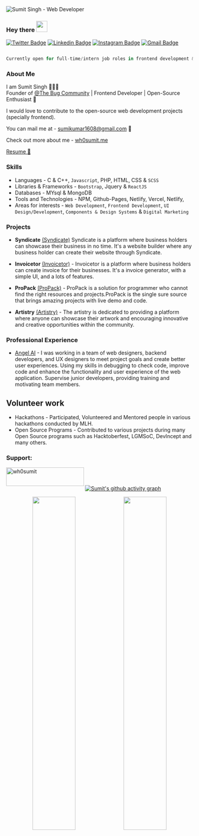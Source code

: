 <img src="https://raw.githubusercontent.com/halfrost/halfrost/master/icons/header_.png" alt="Sumit Singh - Web Developer">

### Hey there <img src="https://raw.githubusercontent.com/aemmadi/aemmadi/master/wave.gif" width="30px">

[![Twitter Badge](https://img.shields.io/badge/-wh0sumit-blue?style=flat-square&logo=Twitter&logoColor=white&link=https://www.twitter.com/wh0sumit/)](https://www.twitter.com/wh0sumit/)
[![Linkedin Badge](https://img.shields.io/badge/-wh0sumit-blue?style=flat-square&logo=Linkedin&logoColor=white&link=https://www.linkedin.com/in/wh0sumit/)](https://www.linkedin.com/in/wh0sumit/)
[![Instagram Badge](https://img.shields.io/badge/-wh0sumiit-purple?style=flat-square&logo=instagram&logoColor=white&link=https://instagram.com/wh0sumiit/)](https://www.instagram.com/wh0sumiit/)
[![Gmail Badge](https://img.shields.io/badge/-sumikumar1608@gmail.com-c14438?style=flat-square&logo=Gmail&logoColor=white&link=mailto:wh0sumit@gmail.com)](mailto:wh0sumit@gmail.com)

```javascript

Currently open for full-time/intern job roles in frontend development & UI development

```



### About Me


I am Sumit Singh 👨🏻‍🚀
<br>
Founder of [@The Bug Community](https://thebugcommunity.in) | Frontend Developer | Open-Source Enthusiast 💜

I would love to contribute to the open-source web development projects (specially frontend).

You can mail me at - sumikumar1608@gmail.com 💌

Check out more about me - [wh0sumit.me](https://wh0sumit.me) 

<a href="https://wh0sumit.notion.site/wh0sumit/Sumit-Singh-0a69c9570cc34c5488ea5073231a372f" target="_blank">Resume 🔗</a>


### Skills

- Languages - C & C++, `Javascript`, PHP, HTML, CSS & `SCSS`
- Libraries & Frameworks - `Bootstrap`, Jquery & `ReactJS`
- Databases - MYsql & MongoDB
- Tools and Technologies - NPM, Github-Pages, Netlify, Vercel, Netlify,
- Areas for interests - `Web Development`, `Frontend Development`, `UI Design/Development`, `Components & Design Systems` & `Digital Marketing`

### Projects

- **Syndicate** [(Syndicate)](https://www.github.com/SyndicateHQ/syndicate) Syndicate is a platform where business holders can showcase their business in no time. It's a website builder where any business holder can create their website through Syndicate.

- **Invoicetor** [(Invoicetor)](https://www.github.com/SyndicateHQ/Invoicetor) - Invoicetor is a platform where business holders can create invoice for their businesses. It's a invoice generator, with a simple UI, and a lots of features.

- **ProPack** [(ProPack)](https://www.github.com/wh0sumit/propack) - ProPack is a solution for programmer who cannot find the right resources and projects.ProPack is the single sure source that brings amazing projects with live demo and code.

- **Artistry** [(Artistry)](https://www.github.com/wh0sumit/artistry) - The artistry is dedicated to providing a platform where anyone can showcase their artwork and encouraging innovative and creative opportunities within the community.

### Professional Experience

- [Angel AI](https://www.linkedin.com/company/angel-ai/) - I was working in a team of web designers, backend developers, and UX designers to meet project goals and create better user experiences. Using my skills in debugging to check code, improve code and enhance the functionality and user experience of the web application. Supervise junior developers, providing training and motivating team members.


<!-- <img align="right" alt="GIF" src="Dino.gif" width = "500" height="180">
<br>

- 🌱 I’m currently learning **ReactJs**

- 💬 Ask me about **Frontend Development & Digital Marketing**

- ⚡ Fun fact **Tea is love <3**

<br>
<br> -->

## Volunteer work

- Hackathons - Participated, Volunteered and Mentored people in various hackathons conducted by MLH.
- Open Source Programs - Contributed to various projects during many Open Source programs such as Hacktoberfest, LGMSoC, DevIncept and many others.


<h3 align="left">Support:</h3>
<p><a href="https://www.buymeacoffee.com/wh0sumit"> <img align="left" src="https://cdn.buymeacoffee.com/buttons/v2/default-yellow.png" height="50" width="210" alt="wh0sumit" /></a></p>

<br><br>

[![Sumit's github activity graph](https://activity-graph.herokuapp.com/graph?username=wh0sumit&theme=xcode)](https://git.io/wh0sumit)

<p align="center">
	
  <img width="48%" src="https://github-readme-stats.vercel.app/api?username=wh0sumit&show_icons=true&theme=tokyonight" />
  <img width="48%" src="https://github-readme-streak-stats.herokuapp.com/?user=wh0sumit&theme=tokyonight" />
</p>
